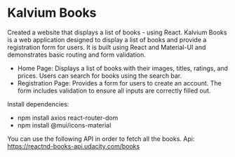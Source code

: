 # Kalvium Books

Created a website that displays a list of books - using React.
Kalvium Books is a web application designed to display a list of books and provide a registration form for users. It is built using React and Material-UI and demonstrates basic routing and form validation.

- Home Page: Displays a list of books with their images, titles, ratings, and prices. Users can search for books using the search bar.
- Registration Page: Provides a form for users to create an account. The form includes validation to ensure all inputs are correctly filled out.

Install dependencies:
  - npm install axios react-router-dom  
  - npm install @mui/icons-material

You can use the following API in order to fetch all the books.
Api: https://reactnd-books-api.udacity.com/books

